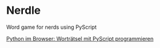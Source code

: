 # Nerdle
Word game for nerds using PyScript

[Python im Browser: Worträtsel mit PyScript programmieren](https://www.heise.de/hintergrund/Python-im-Browser-Wortraetsel-mit-PyScript-programmieren-7193701.html?seite=all)
